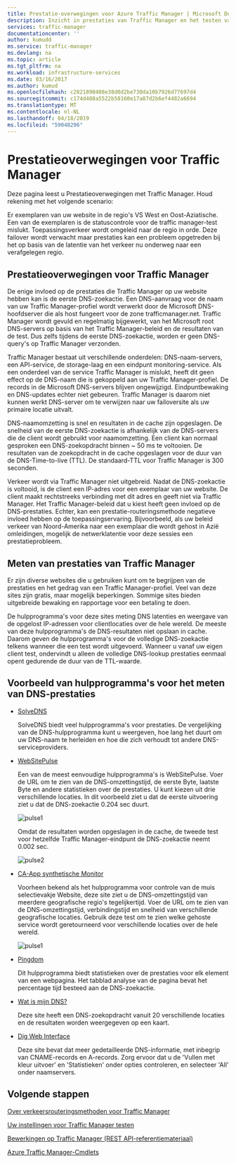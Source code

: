 ```yaml
---
title: Prestatie-overwegingen voor Azure Traffic Manager | Microsoft Docs
description: Inzicht in prestaties van Traffic Manager en het testen van prestaties van uw website bij het gebruik van Traffic Manager
services: traffic-manager
documentationcenter: ''
author: kumudd
ms.service: traffic-manager
ms.devlang: na
ms.topic: article
ms.tgt_pltfrm: na
ms.workload: infrastructure-services
ms.date: 03/16/2017
ms.author: kumud
ms.openlocfilehash: c2821890408e38d0d2be730da10b7926d77697d4
ms.sourcegitcommit: c174d408a5522b58160e17a87d2b6ef4482a6694
ms.translationtype: MT
ms.contentlocale: nl-NL
ms.lasthandoff: 04/18/2019
ms.locfileid: "59048296"
---
```

# <a name="performance-considerations-for-traffic-manager"></a>Prestatieoverwegingen voor Traffic Manager

Deze pagina leest u Prestatieoverwegingen met Traffic Manager. Houd rekening met het volgende scenario:

Er exemplaren van uw website in de regio's VS West en Oost-Aziatische. Een van de exemplaren is de statuscontrole voor de traffic manager-test mislukt. Toepassingsverkeer wordt omgeleid naar de regio in orde. Deze failover wordt verwacht maar prestaties kan een probleem opgetreden bij het op basis van de latentie van het verkeer nu onderweg naar een verafgelegen regio.

## <a name="performance-considerations-for-traffic-manager"></a>Prestatieoverwegingen voor Traffic Manager

De enige invloed op de prestaties die Traffic Manager op uw website hebben kan is de eerste DNS-zoekactie. Een DNS-aanvraag voor de naam van uw Traffic Manager-profiel wordt verwerkt door de Microsoft DNS-hoofdserver die als host fungeert voor de zone trafficmanager.net. Traffic Manager wordt gevuld en regelmatig bijgewerkt, van het Microsoft root DNS-servers op basis van het Traffic Manager-beleid en de resultaten van de test. Dus zelfs tijdens de eerste DNS-zoekactie, worden er geen DNS-query's op Traffic Manager verzonden.

Traffic Manager bestaat uit verschillende onderdelen: DNS-naam-servers, een API-service, de storage-laag en een eindpunt monitoring-service. Als een onderdeel van de service Traffic Manager is mislukt, heeft dit geen effect op de DNS-naam die is gekoppeld aan uw Traffic Manager-profiel. De records in de Microsoft DNS-servers blijven ongewijzigd. Eindpuntbewaking en DNS-updates echter niet gebeuren. Traffic Manager is daarom niet kunnen werkt DNS-server om te verwijzen naar uw failoversite als uw primaire locatie uitvalt.

DNS-naamomzetting is snel en resultaten in de cache zijn opgeslagen. De snelheid van de eerste DNS-zoekactie is afhankelijk van de DNS-servers die de client wordt gebruikt voor naamomzetting. Een client kan normaal gesproken een DNS-zoekopdracht binnen ~ 50 ms te voltooien. De resultaten van de zoekopdracht in de cache opgeslagen voor de duur van de DNS-Time-to-live (TTL). De standaard-TTL voor Traffic Manager is 300 seconden.

Verkeer wordt via Traffic Manager niet uitgebreid. Nadat de DNS-zoekactie is voltooid, is de client een IP-adres voor een exemplaar van uw website. De client maakt rechtstreeks verbinding met dit adres en geeft niet via Traffic Manager. Het Traffic Manager-beleid dat u kiest heeft geen invloed op de DNS-prestaties. Echter, kan een prestatie-routeringsmethode negatieve invloed hebben op de toepassingservaring. Bijvoorbeeld, als uw beleid verkeer van Noord-Amerika naar een exemplaar die wordt gehost in Azië omleidingen, mogelijk de netwerklatentie voor deze sessies een prestatieprobleem.

## <a name="measuring-traffic-manager-performance"></a>Meten van prestaties van Traffic Manager

Er zijn diverse websites die u gebruiken kunt om te begrijpen van de prestaties en het gedrag van een Traffic Manager-profiel. Veel van deze sites zijn gratis, maar mogelijk beperkingen. Sommige sites bieden uitgebreide bewaking en rapportage voor een betaling te doen.

De hulpprogramma's voor deze sites meting DNS latenties en weergave van de opgelost IP-adressen voor clientlocaties over de hele wereld. De meeste van deze hulpprogramma's de DNS-resultaten niet opslaan in cache. Daarom geven de hulpprogramma's voor de volledige DNS-zoekactie telkens wanneer die een test wordt uitgevoerd. Wanneer u vanaf uw eigen client test, ondervindt u alleen de volledige DNS-lookup prestaties eenmaal opent gedurende de duur van de TTL-waarde.

## <a name="sample-tools-to-measure-dns-performance"></a>Voorbeeld van hulpprogramma's voor het meten van DNS-prestaties

* [SolveDNS](https://www.solvedns.com/dns-comparison/)

    SolveDNS biedt veel hulpprogramma's voor prestaties. De vergelijking van de DNS-hulpprogramma kunt u weergeven, hoe lang het duurt om uw DNS-naam te herleiden en hoe die zich verhoudt tot andere DNS-serviceproviders.

* [WebSitePulse](https://www.websitepulse.com/help/tools.php)

    Een van de meest eenvoudige hulpprogramma's is WebSitePulse. Voer de URL om te zien van de DNS-omzettingstijd, de eerste Byte, laatste Byte en andere statistieken over de prestaties. U kunt kiezen uit drie verschillende locaties. In dit voorbeeld ziet u dat de eerste uitvoering ziet u dat de DNS-zoekactie 0.204 sec duurt.

    ![pulse1](./media/traffic-manager-performance-considerations/traffic-manager-web-site-pulse.png)

    Omdat de resultaten worden opgeslagen in de cache, de tweede test voor hetzelfde Traffic Manager-eindpunt de DNS-zoekactie neemt 0.002 sec.

    ![pulse2](./media/traffic-manager-performance-considerations/traffic-manager-web-site-pulse2.png)

* [CA-App synthetische Monitor](https://asm.ca.com/en/checkit.php)

    Voorheen bekend als het hulpprogramma voor controle van de muis selectievakje Website, deze site ziet u de DNS-omzettingstijd van meerdere geografische regio's tegelijkertijd. Voer de URL om te zien van de DNS-omzettingstijd, verbindingstijd en snelheid van verschillende geografische locaties. Gebruik deze test om te zien welke gehoste service wordt geretourneerd voor verschillende locaties over de hele wereld.

    ![pulse1](./media/traffic-manager-performance-considerations/traffic-manager-web-site-watchmouse.png)

* [Pingdom](https://tools.pingdom.com/)

    Dit hulpprogramma biedt statistieken over de prestaties voor elk element van een webpagina. Het tabblad analyse van de pagina bevat het percentage tijd besteed aan de DNS-zoekactie.

* [Wat is mijn DNS?](https://www.whatsmydns.net/)

    Deze site heeft een DNS-zoekopdracht vanuit 20 verschillende locaties en de resultaten worden weergegeven op een kaart.

* [Dig Web Interface](https://www.digwebinterface.com)

    Deze site bevat dat meer gedetailleerde DNS-informatie, met inbegrip van CNAME-records en A-records. Zorg ervoor dat u de 'Vullen met kleur uitvoer' en 'Statistieken' onder opties controleren, en selecteer 'All' onder naamservers.

## <a name="next-steps"></a>Volgende stappen

[Over verkeersrouteringsmethoden voor Traffic Manager](traffic-manager-routing-methods.md)

[Uw instellingen voor Traffic Manager testen](traffic-manager-testing-settings.md)

[Bewerkingen op Traffic Manager (REST API-referentiemateriaal)](https://go.microsoft.com/fwlink/?LinkId=313584)

[Azure Traffic Manager-Cmdlets](https://docs.microsoft.com/powershell/module/az.trafficmanager)

